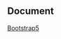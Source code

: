 <br />

## Document

[Bootstrap5](https://getbootstrap.com/docs/5.0/getting-started/introduction/)

<br />
<br />
<br />
<br />
